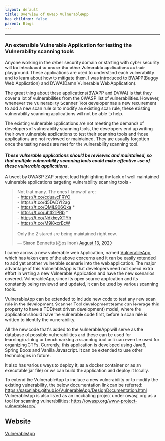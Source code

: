 ```yaml
---
layout: default
title: Overview of Owasp VulnerableApp
has_children: false
parent: Blogs
---
```

---

### An extensible Vulnerable Application for testing the Vulnerability scanning tools

Anyone working in the cyber security domain or starting with cyber security will be introduced to one or the other Vulnerable applications as their playground. These applications are used to understand each vulnerability and to learn about how to mitigate them. I was introduced to BWAPP(Buggy Web Application) and DVWA(Damn Vulnerable Web Application).

The great thing about these applications(BWAPP and DVWA) is that they cover a lot of vulnerabilities from the OWASP list of vulnerabilities. However, whenever the Vulnerability Scanner Tool developer has a new requirement to add a new scan rule or to modify an existing scan rule, these existing vulnerability scanning applications will not be able to help.

The existing vulnerable applications are not meeting the demands of developers of vulnerability scanning tools, the developers end up writing their own vulnerable applications to test their scanning tools and those applications are not reviewed or maintained. They are usually forgotten once the testing needs are met for the vulnerability scanning tool.

#### _These vulnerable applications should be reviewed and maintained, so that multiple vulnerability scanning tools could make effective use of these vulnerable applications_.

A tweet by OWASP ZAP project lead highlighting the lack of well maintained vulnerable applications targeting vulnerability scanning tools - 
<blockquote class="twitter-tweet"><p lang="en" dir="ltr">Not that many. The ones I know of are:<br>- <a href="https://t.co/cduavcFRYO">https://t.co/cduavcFRYO</a><br>- <a href="https://t.co/d5DVDYl2ag">https://t.co/d5DVDYl2ag</a><br>- <a href="https://t.co/QMIL906Qxa">https://t.co/QMIL906Qxa</a> *<br>- <a href="https://t.co/uhtl2ilPRb">https://t.co/uhtl2ilPRb</a> *<br>- <a href="https://t.co/NdkheyXTYh">https://t.co/NdkheyXTYh</a><br>- <a href="https://t.co/M9i8xcrEcW">https://t.co/M9i8xcrEcW</a><br><br>Only the 2 stared are being maintained right now.</p>&mdash; Simon Bennetts (@psiinon) <a href="https://twitter.com/psiinon/status/1293844526390480896?ref_src=twsrc%5Etfw">August 13, 2020</a></blockquote> <script async src="https://platform.twitter.com/widgets.js" charset="utf-8"></script>


I came across a new vulnerable web Application, named [VulnerableApp](https://sasanlabs.github.io/VulnerableApp/), which has taken care of the above concerns and it can be easily extended to add yet another vulnerable scenario into the web application. The major advantage of this VulnerableApp is that developers need not spend extra effort in writing a new Vulnerable Application and have the new scenarios covered. VulnerableApp, since its open source application and its constantly being reviewed and updated, it can be used by various scanning tools.

VulnerableApp can be extended to include new code to test any new scan rule in the development. Scanner Tool development teams can leverage this property to have a TDD(test driven development) model, where the application should have the vulnerable code first, before a scan rule is written to identify the vulnerability.

All the new code that's added to the VulnerableApp will serve as the database of possible vulnerabilities and these can be used for learning/training or benchmarking a scanning tool or it can even be used for organizing CTFs. Currently, this application is developed using Java8, Spring Boots and Vanilla Javascript. It can be extended to use other technologies in future.

It also has various ways to deploy it, as a docker container or as an executable(jar file) or we can build the application and deploy it locally.

To extend the VulnerableApp to include a new vulnerability or to modify the existing vulnerability, the below documentation link can be referred: https://sasanlabs.github.io/VulnerableApp/DesignDocumentation.html
VulnerableApp is also listed as an incubating project under owasp.org as a tool for scanning vulnerabilities: https://owasp.org/www-project-vulnerableapp/


## Website

[VulnerableApp](https://owasp.org/www-project-vulnerableapp/)
